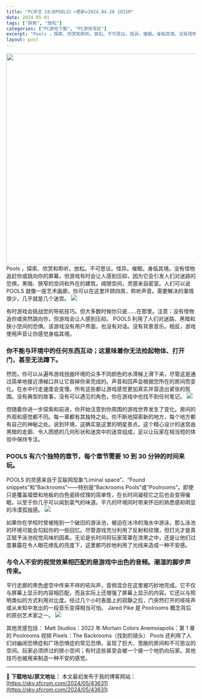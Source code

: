 ```yaml
---
title: "PC中文《水池POOLS》+更新v2024.04.26 1015M"
date: 2024-05-01
tags: ["探索", "放松"]
categories: ["PC游戏下载", "PC游戏专区"]
excerpt: "Pools ，探索、欣赏和聆听。放松。不可思议。怪异。催眠。身临其境。没有怪物追赶你或跳向你的屏幕，但游戏有时会让人感到压抑，因为它会引发人们对迷路的恐惧，黑暗、狭窄的空间和外在的建筑。阈限空间，灵感来自密室。人们可以说 POOLS 就像一座艺术画廊，你可以在这里环顾四周，聆听声音。需要解决的事情很&hellip;"
layout: post
---
```


<img class="aligncenter size-full wp-image-43617" src="https://sky.sfcrom.com/wp-content/uploads/2024/05/e383e-7dd45fa79afc745beabfdd51106b7cf61a95b41e.png" alt="" width="1000" height="562" />
Pools ，探索、欣赏和聆听。放松。不可思议。怪异。催眠。身临其境。没有怪物追赶你或跳向你的屏幕，但游戏有时会让人感到压抑，因为它会引发人们对迷路的恐惧，黑暗、狭窄的空间和外在的建筑。阈限空间，灵感来自密室。人们可以说 POOLS 就像一座艺术画廊，你可以在这里环顾四周，聆听声音。需要解决的事情很少，几乎就是几个迷宫。

<img src="https://sky.sfcrom.com/wp-content/uploads/2024/05/20240501223829-a6529.jpeg" />

<span>有时游戏会挑战您的导航技巧。但大多数时候你只是……在那里。注意：没有怪物追你或突然跳向你，但游戏会让人感到压抑。 POOLS 利用了人们对迷路、黑暗和狭小空间的恐惧。该游戏没有用户界面，也没有对话。没有背景音乐。相反，游戏使用声音让你感觉身临其境。</span>
<h3><span>你不能与环境中的任何东西互动；这意味着你无法捡起物体、打开门，甚至无法蹲下。</span></h3>
<span>然而，你可以从遍布游戏扭曲环境的众多不同颜色的水滑梯上滑下来，尽管这是通过简单地接近滑梯口并让它吞掉你来完成的。声音和回声会根据您所在的房间而变化。在水中行走速度会变慢。所有这些都让游戏感觉更加真实并营造出紧张的氛围。没有典型的故事，没有可以遇见的角色，你在游戏中也找不到任何笔记。</span>

<img src="https://sky.sfcrom.com/wp-content/uploads/2024/05/20240501223833-cb939.jpeg" />

<span>但随着你进一步探索和前进，你开始注意到你周围的游戏世界发生了变化。房间的外观和感觉都不同。每一章都有其独特之处。你不断地探索新的地方，每个地方都有自己的神秘之处。说到环境，这确实是这里的明星景点。这个精心设计的迷宫由黑暗的走廊、令人困惑的几何形状和迷宫中的迷宫组成，足以让玩家在相当短的体验中保持专注。</span>
<h3><span>POOLS 有六个独特的章节，每个章节需要 10 到 30 分钟的时间来玩。</span></h3>
<span>POOLS 的灵感来自于互联网现象“Liminal space”、“Found snippets”和“Backrooms”——特别是“Backrooms Pools”或“Poolrooms”。即使只是覆盖墙壁和地板的白色瓷砖纹理的简单性，在长时间凝视它之后也会变得催眠，以至于你几乎可以闻到氯气的味道。平凡的环境同时带来怀旧的熟悉感和明显的冷漠孤独感。</span>

<img src="https://sky.sfcrom.com/wp-content/uploads/2024/05/20240501223834-f09c2.jpeg" />

<span>如果你在学校时曾被拖到一个破旧的游泳池，被迫在冰冷的海水中游泳，那么泳池的环境可能会勾起你的一些回忆。尽管游戏充分利用了反射和纹理，但灯光才是真正赋予泳池视觉风味的因素。无论是长时间将玩家笼罩在漆黑之中，还是让他们过度暴露在令人眼花缭乱的亮度下，这里都巧妙地利用了光线来造成一种不安感。</span>
<h3><span>与令人不安的视觉效果相匹配的是游戏中出色的音频。潮湿的脚步声传来。</span></h3>
<span>平行走廊的黑色虚空中传来不祥的吼叫声，音频混合在这里被巧妙地完成。它不仅与屏幕上显示的内容相匹配，而且实际上还增强了屏幕上显示的内容。它还以与照明类似的方式利用对比度。经过几个小时表面上的寂静之后，门突然打开的吱吱声或从未知中发出的一段音乐变得相当可怕。 Jared Pike 是 Poolrooms 概念背后的原创艺术家之一。</span>

<img src="https://sky.sfcrom.com/wp-content/uploads/2024/05/20240501223836-e02cd.jpeg" />

其他灵感包括： Matt Studios：2022 年 Mortain Colors Anemoiapolis：第 1 章的 Poolrooms 视频 Pixels：The Backrooms（找到的镜头） Pools 还利用了人们对幽闭恐惧症和广场恐惧症的常见恐惧，呈现了巨大、宽敞的房间和不可思议的空间。玩家必须挤过的狭小空间；有时这些甚至会被一个接一个地扔向玩家。其他技巧也被用来制造一种不安的感觉。

---
📖 **下载地址/原文地址：** 本文最初发布于我的博客网站：[https://sky.sfcrom.com/2024/05/43631](https://sky.sfcrom.com/2024/05/43631)
